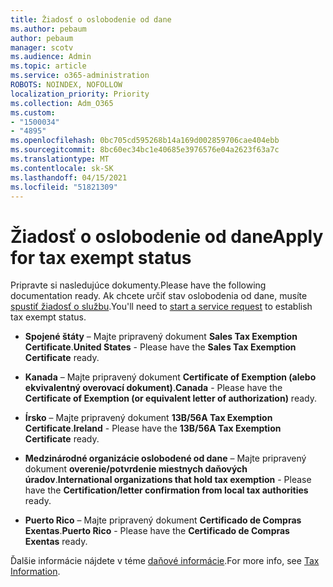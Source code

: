 ```yaml
---
title: Žiadosť o oslobodenie od dane
ms.author: pebaum
author: pebaum
manager: scotv
ms.audience: Admin
ms.topic: article
ms.service: o365-administration
ROBOTS: NOINDEX, NOFOLLOW
localization_priority: Priority
ms.collection: Adm_O365
ms.custom:
- "1500034"
- "4895"
ms.openlocfilehash: 0bc705cd595268b14a169d002859706cae404ebb
ms.sourcegitcommit: 8bc60ec34bc1e40685e3976576e04a2623f63a7c
ms.translationtype: MT
ms.contentlocale: sk-SK
ms.lasthandoff: 04/15/2021
ms.locfileid: "51821309"
---
```

# <a name="apply-for-tax-exempt-status"></a><span data-ttu-id="693c3-102">Žiadosť o oslobodenie od dane</span><span class="sxs-lookup"><span data-stu-id="693c3-102">Apply for tax exempt status</span></span>

<span data-ttu-id="693c3-103">Pripravte si nasledujúce dokumenty.</span><span class="sxs-lookup"><span data-stu-id="693c3-103">Please have the following documentation ready.</span></span> <span data-ttu-id="693c3-104">Ak chcete určiť stav oslobodenia od dane, musíte [spustiť žiadosť o službu](https://docs.microsoft.com/microsoft-365/admin/contact-support-for-business-products).</span><span class="sxs-lookup"><span data-stu-id="693c3-104">You'll need to [start a service request](https://docs.microsoft.com/microsoft-365/admin/contact-support-for-business-products) to establish tax exempt status.</span></span>

- <span data-ttu-id="693c3-105">**Spojené štáty** – Majte pripravený dokument **Sales Tax Exemption Certificate**.</span><span class="sxs-lookup"><span data-stu-id="693c3-105">**United States** - Please have the **Sales Tax Exemption Certificate** ready.</span></span>

- <span data-ttu-id="693c3-106">**Kanada** – Majte pripravený dokument **Certificate of Exemption (alebo ekvivalentný overovací dokument)**.</span><span class="sxs-lookup"><span data-stu-id="693c3-106">**Canada** - Please have the **Certificate of Exemption (or equivalent letter of authorization)** ready.</span></span>

- <span data-ttu-id="693c3-107">**Írsko** – Majte pripravený dokument **13B/56A Tax Exemption Certificate**.</span><span class="sxs-lookup"><span data-stu-id="693c3-107">**Ireland** - Please have the **13B/56A Tax Exemption Certificate** ready.</span></span>

- <span data-ttu-id="693c3-108">**Medzinárodné organizácie oslobodené od dane** – Majte pripravený dokument **overenie/potvrdenie miestnych daňových úradov**.</span><span class="sxs-lookup"><span data-stu-id="693c3-108">**International organizations that hold tax exemption** - Please have the **Certification/letter confirmation from local tax authorities** ready.</span></span>

- <span data-ttu-id="693c3-109">**Puerto Rico** – Majte pripravený dokument **Certificado de Compras Exentas**.</span><span class="sxs-lookup"><span data-stu-id="693c3-109">**Puerto Rico** - Please have the **Certificado de Compras Exentas** ready.</span></span>

<span data-ttu-id="693c3-110">Ďalšie informácie nájdete v téme [daňové informácie](https://docs.microsoft.com/microsoft-365/commerce/billing-and-payments/tax-information).</span><span class="sxs-lookup"><span data-stu-id="693c3-110">For more info, see [Tax Information](https://docs.microsoft.com/microsoft-365/commerce/billing-and-payments/tax-information).</span></span>
